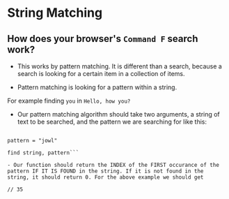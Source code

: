 # String Matching

## How does your browser's `Command F` search work?

- This works by pattern matching. It is different than a search, because a search is looking for a certain item in a collection of items.

- Pattern matching is looking for a pattern within a string.

For example finding `you` in
`Hello, how you?`

- Our pattern matching algorithm should take two arguments, a string of text to be searched, and the pattern we are searching for like this:

```string = "Bacon ipsum dolor amet adipisicing jowl eiusmod magna pork belly id frankfurter sint meatball eu swine short ribs salami proident. Do nostrud short loin sirloin deserunt lorem reprehenderit veniam incididunt pancetta shoulder cupim alcatra drumstick. Ball tip chuck aliquip doner, jowl consectetur in dolore elit pork chop irure tongue."

pattern = "jowl"

find string, pattern```

- Our function should return the INDEX of the FIRST occurance of the pattern IF IT IS FOUND in the string. If it is not found in the string, it should return 0. For the above example we should get

// 35
